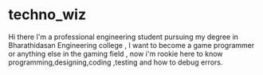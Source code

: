 # techno_wiz
Hi there I'm a professional engineering student pursuing my degree in Bharathidasan Engineering college , I want to become a game programmer or anything else in the gaming field , now i'm rookie here to know programming,designing,coding ,testing and how to debug errors.
